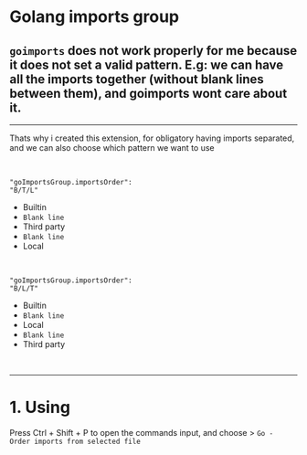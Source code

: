 # Golang imports group

## `goimports` does not work properly for me because it does not set a valid pattern. E.g: we can have all the imports together (without blank lines between them), and goimports wont care about it.
---
<p> Thats why i created this extension, for obligatory having imports separated, and we can also choose which pattern we want to use<p>

<br>

```
"goImportsGroup.importsOrder": 
"B/T/L"
```
- Builtin
- `Blank line`
- Third party
- `Blank line`
- Local

<br>

```
"goImportsGroup.importsOrder": 
"B/L/T"
```

- Builtin
- `Blank line`
- Local
- `Blank line`
- Third party

<br>

---

# 1. Using

Press Ctrl + Shift + P to open the commands input, and choose > `Go - Order imports from selected file`

